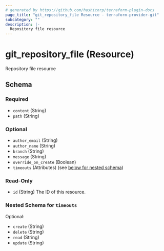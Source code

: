 ```yaml
---
# generated by https://github.com/hashicorp/terraform-plugin-docs
page_title: "git_repository_file Resource - terraform-provider-git"
subcategory: ""
description: |-
  Repository file resource
---
```


# git_repository_file (Resource)

Repository file resource



<!-- schema generated by tfplugindocs -->
## Schema

### Required

- `content` (String)
- `path` (String)

### Optional

- `author_email` (String)
- `author_name` (String)
- `branch` (String)
- `message` (String)
- `override_on_create` (Boolean)
- `timeouts` (Attributes) (see [below for nested schema](#nestedatt--timeouts))

### Read-Only

- `id` (String) The ID of this resource.

<a id="nestedatt--timeouts"></a>
### Nested Schema for `timeouts`

Optional:

- `create` (String)
- `delete` (String)
- `read` (String)
- `update` (String)


